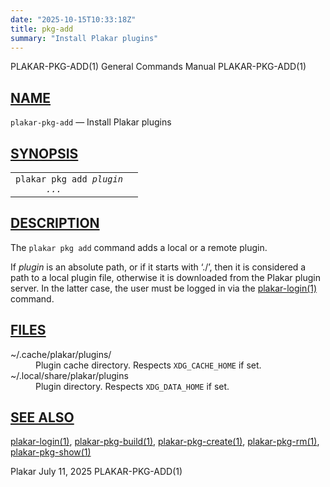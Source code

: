 ```yaml
---
date: "2025-10-15T10:33:18Z"
title: pkg-add
summary: "Install Plakar plugins"
---
```

<div class="head" role="doc-pageheader" aria-label="Manual header
  line"><span class="head-ltitle">PLAKAR-PKG-ADD(1)</span>
  <span class="head-vol">General Commands Manual</span>
  <span class="head-rtitle">PLAKAR-PKG-ADD(1)</span></div>
<main class="manual-text">
<section class="Sh">
<h2 class="Sh" id="NAME"><a class="permalink" href="#NAME">NAME</a></h2>
<p class="Pp"><code class="Nm">plakar-pkg-add</code> &#x2014;
    <span class="Nd" role="doc-subtitle">Install Plakar plugins</span></p>
</section>
<section class="Sh">
<h2 class="Sh" id="SYNOPSIS"><a class="permalink" href="#SYNOPSIS">SYNOPSIS</a></h2>
<table class="Nm">
  <tr>
    <td><code class="Nm">plakar pkg add <var class="Ar">plugin
      ...</var></code></td>
    <td></td>
  </tr>
</table>
</section>
<section class="Sh">
<h2 class="Sh" id="DESCRIPTION"><a class="permalink" href="#DESCRIPTION">DESCRIPTION</a></h2>
<p class="Pp">The <code class="Nm">plakar pkg add</code> command adds a local or
    a remote plugin.</p>
<p class="Pp">If <var class="Ar">plugin</var> is an absolute path, or if it
    starts with &#x2018;./&#x2019;, then it is considered a path to a local
    plugin file, otherwise it is downloaded from the Plakar plugin server. In
    the latter case, the user must be logged in via the
    <a class="Xr" href="../plakar-login/" aria-label="plakar-login, section
    1">plakar-login(1)</a> command.</p>
</section>
<section class="Sh">
<h2 class="Sh" id="FILES"><a class="permalink" href="#FILES">FILES</a></h2>
<dl class="Bl-tag">
  <dt><span class="Pa">~/.cache/plakar/plugins/</span></dt>
  <dd>Plugin cache directory. Respects <code class="Ev">XDG_CACHE_HOME</code> if
      set.</dd>
  <dt><span class="Pa">~/.local/share/plakar/plugins</span></dt>
  <dd>Plugin directory. Respects <code class="Ev">XDG_DATA_HOME</code> if
    set.</dd>
</dl>
</section>
<section class="Sh">
<h2 class="Sh" id="SEE_ALSO"><a class="permalink" href="#SEE_ALSO">SEE
  ALSO</a></h2>
<p class="Pp"><a class="Xr" href="../plakar-login/" aria-label="plakar-login,
    section 1">plakar-login(1)</a>,
    <a class="Xr" href="../plakar-pkg-build/" aria-label="plakar-pkg-build,
    section 1">plakar-pkg-build(1)</a>,
    <a class="Xr" href="../plakar-pkg-create/" aria-label="plakar-pkg-create,
    section 1">plakar-pkg-create(1)</a>,
    <a class="Xr" href="../plakar-pkg-rm/" aria-label="plakar-pkg-rm, section
    1">plakar-pkg-rm(1)</a>,
    <a class="Xr" href="../plakar-pkg-show/" aria-label="plakar-pkg-show,
    section 1">plakar-pkg-show(1)</a></p>
</section>
</main>
<div class="foot" role="doc-pagefooter" aria-label="Manual footer
  line"><span class="foot-left">Plakar</span> <span class="foot-date">July 11,
  2025</span> <span class="foot-right">PLAKAR-PKG-ADD(1)</span></div>
